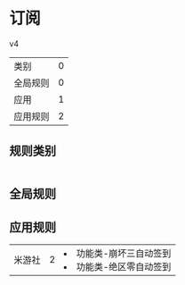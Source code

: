 # 订阅

v4

|||
| - |:-:|
|类别|0|
|全局规则|0|
|应用|1|
|应用规则|2|

## 规则类别

|||
| - |:-:|


## 全局规则



## 应用规则

||||
| - |:-:|-|
|米游社|2|<li>功能类-崩坏三自动签到<li>功能类-绝区零自动签到|
